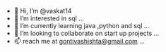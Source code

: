 - 👋 Hi, I’m @vaskat14
- 👀 I’m interested in sql ...
- 🌱 I’m currently learning java ,python and sql  ...
- 💞️ I’m looking to collaborate on  start up  projects ...
- 📫 reach me at gontivashishta@gmail.com ...

<!---
vaskat14/vaskat14 is a ✨ special ✨ repository because its `README.md` (this file) appears on your GitHub profile.
You can click the Preview link to take a look at your changes.
--->
